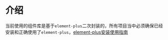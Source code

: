 # 介绍
当前使用的组件库是基于`element-plus`二次封装的，所有项目当中必须确保已经安装和正确使用了`element-plus`，[element-plus安装使用指南](https://element-plus.gitee.io/zh-CN/guide/installation.html)